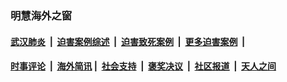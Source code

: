 
### 明慧海外之窗

####  [武汉肺炎](indexes/365.md?t=03020700) &nbsp;|&nbsp;  [迫害案例综述](indexes/328.md?t=03020700) &nbsp;|&nbsp; [迫害致死案例](indexes/277.md?t=03020700)  &nbsp;|&nbsp; [更多迫害案例](indexes/81.md?t=03020700)  &nbsp;|&nbsp; 
####  [时事评论](indexes/19.md?t=03020700) &nbsp;|&nbsp; [海外简讯](indexes/245.md?t=03020700)&nbsp;|&nbsp;  [社会支持](indexes/140.md?t=03020700) &nbsp;|&nbsp; [褒奖决议](indexes/282.md?t=03020700) &nbsp;|&nbsp; [社区报道](indexes/91.md?t=03020700)  &nbsp;|&nbsp; [天人之间](indexes/78.md?t=03020700) 

